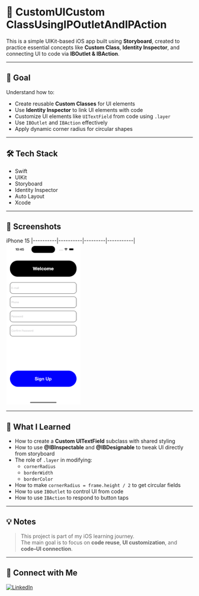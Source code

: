 # 📱 CustomUICustom ClassUsingIPOutletAndIPAction

This is a simple UIKit-based iOS app built using **Storyboard**, created to practice essential concepts like **Custom Class**, **Identity Inspector**, and connecting UI to code via **IBOutlet & IBAction**.

---

## 🎯 Goal

Understand how to:
- Create reusable **Custom Classes** for UI elements
- Use **Identity Inspector** to link UI elements with code
- Customize UI elements like `UITextField` from code using `.layer`
- Use `IBOutlet` and `IBAction` effectively
- Apply dynamic corner radius for circular shapes

---

## 🛠️ Tech Stack

- Swift
- UIKit
- Storyboard
- Identity Inspector
- Auto Layout
- Xcode

---

## 📸 Screenshots

 iPhone 15 
|----------|----------|---------|-----------|
 <img src="Screenshot.png" width="200"/> 

---

## 🚀 What I Learned

- How to create a **Custom UITextField** subclass with shared styling
- How to use **@IBInspectable** and **@IBDesignable** to tweak UI directly from storyboard
- The role of `.layer` in modifying:
  - `cornerRadius`
  - `borderWidth`
  - `borderColor`
- How to make `cornerRadius = frame.height / 2` to get circular fields
- How to use `IBOutlet` to control UI from code
- How to use `IBAction` to respond to button taps

---

## 💡 Notes

> This project is part of my iOS learning journey.  
> The main goal is to focus on **code reuse**, **UI customization**, and **code–UI connection**.

---

## 🔗 Connect with Me

[![LinkedIn](https://img.shields.io/badge/LinkedIn-blue?style=flat&logo=linkedin&logoColor=white)](https://www.linkedin.com/in/beshoy-atef-1764ab220)
